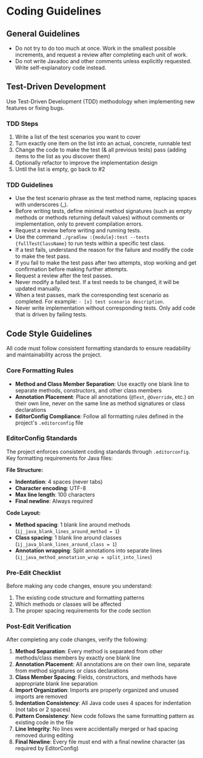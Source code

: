 # Coding Guidelines

## General Guidelines

- Do not try to do too much at once. Work in the smallest possible increments, and request a review after completing each unit of work.
- Do not write Javadoc and other comments unless explicitly requested. Write self-explanatory code instead.

## Test-Driven Development

Use Test-Driven Development (TDD) methodology when implementing new features or fixing bugs.

### TDD Steps

1. Write a list of the test scenarios you want to cover
2. Turn exactly one item on the list into an actual, concrete, runnable test
3. Change the code to make the test (& all previous tests) pass (adding items to the list as you discover them)
4. Optionally refactor to improve the implementation design
5. Until the list is empty, go back to #2

### TDD Guidelines

- Use the test scenario phrase as the test method name, replacing spaces with underscores (_).
- Before writing tests, define minimal method signatures (such as empty methods or methods returning default values) without comments or implementation, only to prevent compilation errors.
- Request a review before writing and running tests.
- Use the command `./gradlew :{module}:test --tests {fullTestClassName}` to run tests within a specific test class.
- If a test fails, understand the reason for the failure and modify the code to make the test pass.
- If you fail to make the test pass after two attempts, stop working and get confirmation before making further attempts.
- Request a review after the test passes.
- Never modify a failed test. If a test needs to be changed, it will be updated manually.
- When a test passes, mark the corresponding test scenario as completed. For example: `- [x] test scenario description`.
- Never write implementation without corresponding tests. Only add code that is driven by failing tests.

## Code Style Guidelines

All code must follow consistent formatting standards to ensure readability and maintainability across the project.

### Core Formatting Rules

- **Method and Class Member Separation**: Use exactly one blank line to separate methods, constructors, and other class members
- **Annotation Placement**: Place all annotations (`@Test`, `@Override`, etc.) on their own line, never on the same line as method signatures or class declarations
- **EditorConfig Compliance**: Follow all formatting rules defined in the project's `.editorconfig` file

### EditorConfig Standards

The project enforces consistent coding standards through `.editorconfig`. Key formatting requirements for Java files:

**File Structure:**
- **Indentation**: 4 spaces (never tabs)
- **Character encoding**: UTF-8
- **Max line length**: 100 characters
- **Final newline**: Always required

**Code Layout:**
- **Method spacing**: 1 blank line around methods (`ij_java_blank_lines_around_method = 1`)
- **Class spacing**: 1 blank line around classes (`ij_java_blank_lines_around_class = 1`)
- **Annotation wrapping**: Split annotations into separate lines (`ij_java_method_annotation_wrap = split_into_lines`)

### Pre-Edit Checklist

Before making any code changes, ensure you understand:

1. The existing code structure and formatting patterns
2. Which methods or classes will be affected
3. The proper spacing requirements for the code section

### Post-Edit Verification

After completing any code changes, verify the following:

1. **Method Separation**: Every method is separated from other methods/class members by exactly one blank line
2. **Annotation Placement**: All annotations are on their own line, separate from method signatures or class declarations
3. **Class Member Spacing**: Fields, constructors, and methods have appropriate blank line separation
4. **Import Organization**: Imports are properly organized and unused imports are removed
5. **Indentation Consistency**: All Java code uses 4 spaces for indentation (not tabs or 2 spaces)
6. **Pattern Consistency**: New code follows the same formatting pattern as existing code in the file
7. **Line Integrity**: No lines were accidentally merged or had spacing removed during editing
8. **Final Newline**: Every file must end with a final newline character (as required by EditorConfig)
